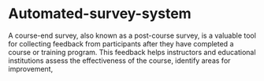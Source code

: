# Automated-survey-system
 A course-end survey, also known as a post-course survey, is a valuable tool for collecting feedback from participants after they have completed a course or training program. This feedback helps instructors and educational institutions assess the effectiveness of the course, identify areas for improvement, 
